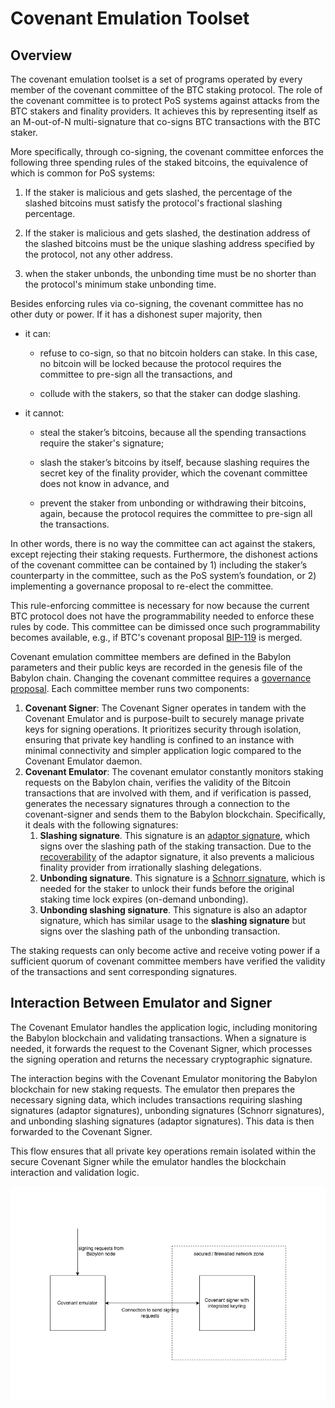 # Covenant Emulation Toolset

## Overview

The covenant emulation toolset is a set of programs operated by every member of 
the covenant committee of the BTC staking protocol. The role of the covenant 
committee is to protect PoS systems against attacks from the BTC stakers and 
finality providers. It achieves this by representing itself as an M-out-of-N 
multi-signature that co-signs BTC transactions with the BTC staker.

More specifically, through co-signing, the covenant committee enforces the 
following three spending rules of the staked bitcoins, the equivalence of 
which is common for PoS systems:

1. If the staker is malicious and gets slashed, the percentage of the slashed
bitcoins must satisfy the protocol's fractional slashing percentage.

2. If the staker is malicious and gets slashed, the destination address of the 
slashed bitcoins must be the unique slashing address specified by the 
protocol, not any other address.

3. when the staker unbonds, the unbonding time must be no shorter than the 
protocol's minimum stake unbonding time.

Besides enforcing rules via co-signing, the covenant committee has no other 
duty or power. If it has a dishonest super majority, then

* it can:

  * refuse to co-sign, so that no bitcoin holders can stake. In this case, 
    no bitcoin will be locked because the protocol requires the committee to 
    pre-sign all the transactions, and

  * collude with the stakers, so that the staker can dodge slashing.

* it cannot:
 
  * steal the staker’s bitcoins, because all the spending transactions
    require the staker's signature;
  
  * slash the staker’s bitcoins by itself, because slashing requires the 
    secret key of the finality provider, which the covenant committee does 
    not know in advance, and
   
  * prevent the staker from unbonding or withdrawing their bitcoins, again,
    because the protocol requires the committee to pre-sign all the transactions.

In other words, there is no way the committee can act against the stakers, 
except rejecting their staking requests. Furthermore, the dishonest actions 
of the covenant committee can be contained by 1) including the staker’s 
counterparty in the committee, such as the PoS system’s foundation, or 2) 
implementing a governance proposal to re-elect the committee.

This rule-enforcing committee is necessary for now because the current BTC 
protocol does not have the programmability needed to enforce these rules by 
code. This committee can be dimissed once such programmability becomes 
available, e.g., if BTC's covenant proposal [BIP-119](https://github.com/bitcoin/bips/blob/master/bip-0119.mediawiki)
is merged.

Covenant emulation committee members are defined in the Babylon parameters and 
their public keys are recorded in the genesis file of the Babylon chain. 
Changing the covenant committee requires a 
[governance proposal](https://docs.cosmos.network/v0.50/build/modules/gov). 
Each committee member runs two components:

1. **Covenant Signer**: The Covenant Signer operates in tandem with the Covenant Emulator and
   is purpose-built to securely manage private keys for signing operations.
   It prioritizes security through isolation,
   ensuring that private key handling is confined to an instance with
   minimal connectivity and simpler application logic compared to the
   Covenant Emulator daemon.
2. **Covenant Emulator**: The covenant emulator constantly monitors staking
   requests on the Babylon chain, verifies the validity of the
   Bitcoin transactions that are involved with them,
   and if verification is passed,
   generates the necessary signatures through a connection to the
   covenant-signer and sends them to the Babylon blockchain. Specifically,
   it deals with the following signatures:
   1. **Slashing signature**. This signature is an [adaptor signature](https://bitcoinops.org/en/topics/adaptor-signatures/),
      which signs over the slashing path of the staking transaction. Due to the
      [recoverability](https://github.com/LLFourn/one-time-VES/blob/master/main.pdf)
      of the adaptor signature, it also prevents a malicious finality provider from
      irrationally slashing delegations.
   2. **Unbonding signature**. This signature is a [Schnorr signature](https://en.wikipedia.org/wiki/Schnorr_signature),
      which is needed for the staker to unlock their funds before the original
      staking time lock expires (on-demand unbonding).
   3. **Unbonding slashing signature**. This signature is also an adaptor
      signature, which has similar usage to the **slashing signature** but signs over
      the slashing path of the unbonding transaction.

The staking requests can only become active and receive voting power if a 
sufficient quorum of covenant committee members have verified the validity 
of the transactions and sent corresponding signatures.

## Interaction Between Emulator and Signer

The Covenant Emulator handles the application logic, including monitoring the 
Babylon blockchain and validating transactions. When a signature is needed, it 
forwards the request to the Covenant Signer, which processes the signing operation 
and returns the necessary cryptographic signature.

The interaction begins with the Covenant Emulator monitoring the Babylon 
blockchain for new staking requests. The emulator then prepares the necessary 
signing data, which includes transactions requiring slashing signatures 
(adaptor signatures), unbonding signatures (Schnorr signatures), and 
unbonding slashing signatures (adaptor signatures). This data is then forwarded 
to the Covenant Signer.

This flow ensures that all private key operations remain isolated within the 
secure Covenant Signer while the emulator handles the blockchain interaction 
and validation logic.

![Covenant Architecture](./static/covenant.png)